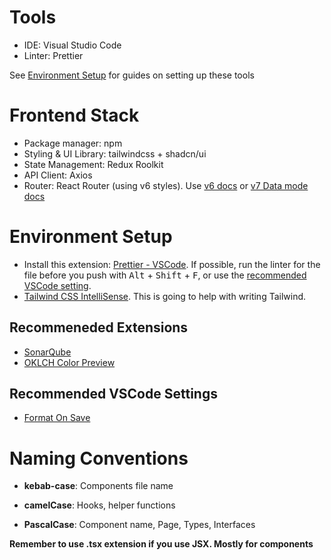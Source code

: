 # Tools

- IDE: Visual Studio Code
- Linter: Prettier

See [Environment Setup](#environment-setup) for guides on setting up these tools

# Frontend Stack

- Package manager: npm
- Styling & UI Library: tailwindcss + shadcn/ui
- State Management: Redux Roolkit
- API Client: Axios
- Router: React Router (using v6 styles). Use [v6 docs](https://reactrouter.com/6.30.0) or [v7 Data mode docs](https://reactrouter.com/start/data/installation)

# Environment Setup

- Install this extension: [Prettier - VSCode](https://marketplace.visualstudio.com/items?itemName=esbenp.prettier-vscode). If possible, run the linter for the file before you push with <kbd>Alt</kbd> + <kbd>Shift</kbd> + <kbd>F</kbd>, or use the [recommended VSCode setting](#recommended-vscode-settings).
- [Tailwind CSS IntelliSense](https://marketplace.visualstudio.com/items?itemName=bradlc.vscode-tailwindcss). This is going to help with writing Tailwind.

## Recommeneded Extensions

- [SonarQube](https://marketplace.visualstudio.com/items?itemName=SonarSource.sonarlint-vscode)
- [OKLCH Color Preview](https://marketplace.visualstudio.com/items?itemName=nize.oklch-preview)

## Recommended VSCode Settings

- [Format On Save](vscode://settings/editor.formatOnSave)

# Naming Conventions

- **kebab-case**: Components file name

- **camelCase**: Hooks, helper functions

- **PascalCase**: Component name, Page, Types, Interfaces

**Remember to use .tsx extension if you use JSX. Mostly for components**
